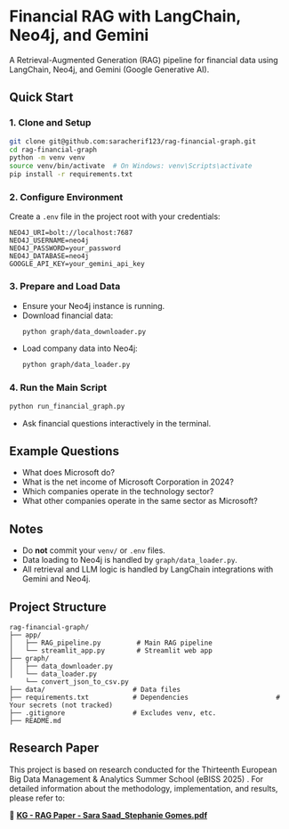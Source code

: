 # Financial RAG with LangChain, Neo4j, and Gemini

A Retrieval-Augmented Generation (RAG) pipeline for financial data using LangChain, Neo4j, and Gemini (Google Generative AI).

## Quick Start

### 1. Clone and Setup
```bash
git clone git@github.com:saracherif123/rag-financial-graph.git
cd rag-financial-graph
python -m venv venv
source venv/bin/activate  # On Windows: venv\Scripts\activate
pip install -r requirements.txt
```

### 2. Configure Environment
Create a `.env` file in the project root with your credentials:
```
NEO4J_URI=bolt://localhost:7687
NEO4J_USERNAME=neo4j
NEO4J_PASSWORD=your_password
NEO4J_DATABASE=neo4j
GOOGLE_API_KEY=your_gemini_api_key
```

### 3. Prepare and Load Data
- Ensure your Neo4j instance is running.
- Download financial data:
  ```bash
  python graph/data_downloader.py
  ```
- Load company data into Neo4j:
  ```bash
  python graph/data_loader.py
  ```

### 4. Run the Main Script
```bash
python run_financial_graph.py
```
- Ask financial questions interactively in the terminal.

## Example Questions
- What does Microsoft do?
- What is the net income of Microsoft Corporation in 2024?
- Which companies operate in the technology sector?
- What other companies operate in the same sector as Microsoft?

## Notes
- Do **not** commit your `venv/` or `.env` files.
- Data loading to Neo4j is handled by `graph/data_loader.py`.
- All retrieval and LLM logic is handled by LangChain integrations with Gemini and Neo4j.

## Project Structure
```
rag-financial-graph/
├── app/
│   ├── RAG_pipeline.py         # Main RAG pipeline
│   └── streamlit_app.py        # Streamlit web app
├── graph/
│   ├── data_downloader.py
│   └── data_loader.py
    └── convert_json_to_csv.py
├── data/                      # Data files
├── requirements.txt           # Dependencies                      # Your secrets (not tracked)
├── .gitignore                 # Excludes venv, etc.
├── README.md
```
## Research Paper
This project is based on research conducted for the Thirteenth European Big Data Management & Analytics Summer School (eBISS 2025) . For detailed information about the methodology, implementation, and results, please refer to:

📄 **[KG - RAG Paper - Sara Saad_Stephanie Gomes.pdf](https://www.researchgate.net/publication/393193258_Graph-Enhanced_RAG_A_Survey_of_Methods_Architectures_and_Performance/references)**

